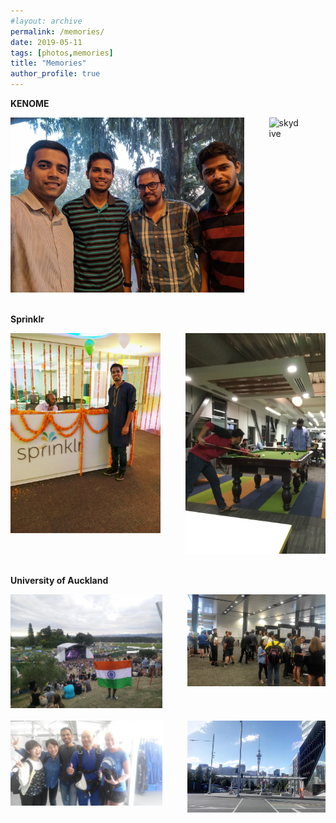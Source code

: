 ```yaml
---
#layout: archive
permalink: /memories/
date: 2019-05-11
tags: [photos,memories]
title: "Memories"
author_profile: true
---
```

<!-- 
<div>
	<p> INTERNSHIP @CISCO SYSTEM</p>
	<img src="/images/memories/cisco.jpg" width="42" height="42">
	<img src="/images/memories/party.jpg" width="42" height="42">
</div>

<div> 
	<p> University of Auckland</p>
	<img src="/images/memories/skydive.jpg" width="42" height="42" display='block'>
</div>
 -->
<p><b>KENOME</b></p>
<div id="banner" style="overflow: hidden; display: flex; justify-content:space-around;">
        <div class="" style="display: inline-block;">
            <img src="/images/memories/Kenome/meeting.jpg" style="width:100%;">
        </div>
        <div class="" style="display: inline-block;">
            <img src="/images/memories/Kenome/target-1.jpg" hspace="40" alt="skydive" style="width:100%">
        </div>
</div>


<br>
<p><b>Sprinklr</b></p>
<div id="banner" style="overflow: hidden; display: flex; justify-content:space-around;">
        <div class="" style="display: inline-block;">
            <img src="/images/memories/Sprinklr/sprinklr-diwali.jpg" style="width:100%;">
        </div>
        <div class="" style="display: inline-block;">
            <img src="/images/memories/Sprinklr/sprinklr-pool.jpg" hspace="40" alt="skydive" style="width:100%">
        </div>
</div>


<br>
<p> <b>University of Auckland</b></p>
<div id="uoa1" style="overflow: hidden; display: flex; justify-content:space-around;">
        <div class="" style="display: inline-block;">
            <img src="/images/memories/UOA/RnV.jpg" alt="skydive" style="width:100%">
        </div>
        <div class="" style="display: inline-block;">
            <img src="/images/memories/UOA/paper-presentation-1.jpg" hspace="40" style="width:100%;">
        </div>
</div>
<br>
<div id="uoa2" style="overflow: hidden; display: flex; justify-content:space-around;">
        <div class="" style="display: inline-block;">
            <img src="/images/memories/UOA/skydive.jpg" style="width:100%;">
        </div>
        <div class="" style="display: inline-block;">
            <img src="/images/memories/UOA/nz-skyline.jpg" hspace="40" alt="skydive" style="width:100%">
        </div>
</div>